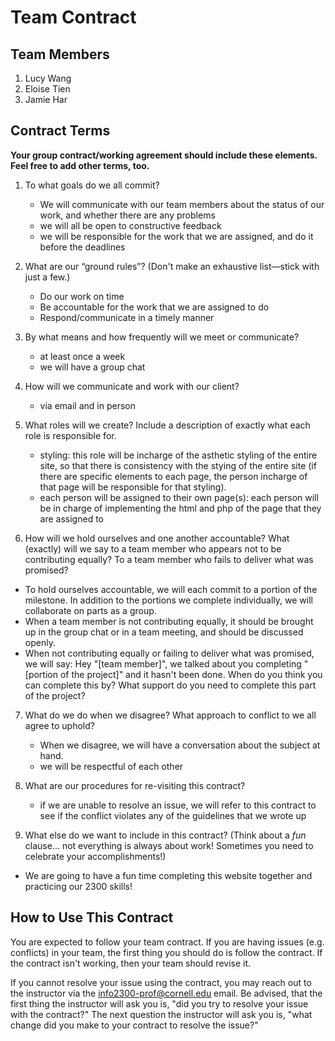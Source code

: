 # Team Contract

## Team Members

1. Lucy Wang
2. Eloise Tien
3. Jamie Har


## Contract Terms

**Your group contract/working agreement should include these elements. Feel free to add other terms, too.**

1. To what goals do we all commit?
    - We will communicate with our team members about the status of our work, and whether there are any problems
    - we will all be open to constructive feedback
    - we will be responsible for the work that we are assigned, and do it before the deadlines

2. What are our “ground rules”? (Don't make an exhaustive list—stick with just a few.)
    - Do our work on time
    - Be accountable for the work that we are assigned to do
    - Respond/communicate in a timely manner

3. By what means and how frequently will we meet or communicate?
    - at least once a week
    - we will have a group chat

4. How will we communicate and work with our client?
    - via email and in person

5. What roles will we create? Include a description of exactly what each role is responsible for.
    - styling: this role will be incharge of the asthetic styling of the entire site, so that there is consistency with the stying of the entire site (if there are specific elements to each page, the person incharge of that page will be responsible for that styling).
    - each person will be assigned to their own page(s): each person will be in charge of implementing the html and php of the page that they are assigned to

6. How will we hold ourselves and one another accountable? What (exactly) will we say to a team member who appears not to be contributing equally? To a team member who fails to deliver what was promised?

- To hold ourselves accountable, we will each commit to a portion of the milestone. In addition to the portions we complete individually, we will collaborate on parts as a group.
- When a team member is not contributing equally, it should be brought up in the group chat or in a team meeting, and should be discussed openly.
- When not contributing equally or failing to deliver what was promised, we will say: Hey "[team member]", we talked about you completing "[portion of the project]" and it hasn't been done. When do you think you can complete this by? What support do you need to complete this part of the project?

7. What do we do when we disagree? What approach to conflict to we all agree to uphold?
    - When we disagree, we will have a conversation about the subject at hand.
    - we will be respectful of each other


8. What are our procedures for re-visiting this contract?
    - if we are unable to resolve an issue, we will refer to this contract to see if the conflict violates any of the guidelines that we wrote up


10. What else do we want to include in this contract? (Think about a *fun* clause... not everything is always about work! Sometimes you need to celebrate your accomplishments!)
- We are going to have a fun time completing this website together and practicing our 2300 skills!


## How to Use This Contract

You are expected to follow your team contract. If you are having issues (e.g. conflicts) in your team, the first thing you should do is follow the contract. If the contract isn't working, then your team should revise it.

If you cannot resolve your issue using the contract, you may reach out to the instructor via the <info2300-prof@cornell.edu> email. Be advised, that the first thing the instructor will ask you is, "did you try to resolve your issue with the contract?" The next question the instructor will ask you is, "what change did you make to your contract to resolve the issue?"
